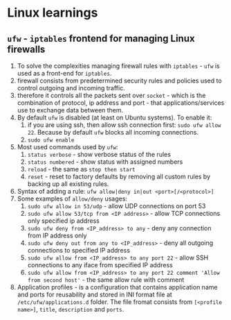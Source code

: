 # Linux learnings
## `ufw` - `iptables` frontend for managing Linux firewalls
1. To solve the complexities managing firewall rules with `iptables` - `ufw` is used as a front-end for `iptables`.
2. firewall consists from predetermined security rules and policies used to control outgoing and incoming traffic.
3. therefore it controls all the packets sent over `socket` - which is the combination of protocol, ip address and port - that applications/services use to exchange data between them.
4. By default `ufw` is disabled (at least on Ubuntu systems). To enable it:
    1. if you are using ssh, then allow ssh connection first: `sudo ufw allow 22`. Because by default `ufw` blocks all incoming connections.
    2. `sudo ufw enable`
5. Most used commands used by `ufw`:
    1. `status verbose` - show verbose status of the rules
    2. `status numbered` - show status with assigned numbers
    3. `reload` - the same as `stop then start`
    4. `reset` - reset to factory defaults by removing all custom rules by backing up all existing rules.
6. Syntax of adding a rule: `ufw allow|deny in|out <port>[/<protocol>]`
7. Some examples of `allow/deny` usages:
    1. `sudo ufw allow in 53/udp` - allow UDP connections on port 53
    2. `sudo ufw allow 53/tcp from <IP address>` - allow TCP connections only specified ip address
    3. `sudo ufw deny from <IP_address> to any` - deny any connection from IP address only
    4. `sudo ufw deny out from any to <IP_address>` - deny all outgoing connections to specified IP address
    5. `sudo ufw allow from <IP_address> to any port 22` - allow SSH connections to any iface from specified IP address
    6. `sudo ufw allow from <IP_address> to any port 22 comment 'Allow from second host'` - the same allow rule with comment
8. Application profiles - is a configuration that contains application name and ports for reusability and stored in INI format file at `/etc/ufw/applications.d` folder. The file fromat consists from `[<profile name>]`, `title`, `description` and `ports`.
